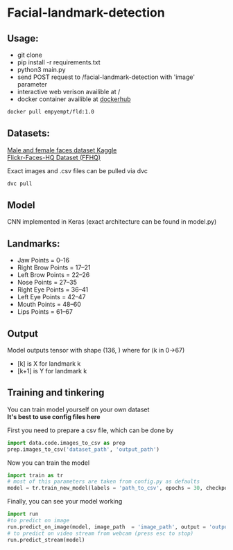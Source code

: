 # Facial-landmark-detection

## Usage:
- git clone
- pip install -r requirements.txt
- python3 main.py
- send POST request to /facial-landmark-detection with 'image' parameter
- interactive web verison availible at /
- docker container availible at [dockerhub](https://hub.docker.com/repository/docker/empyempt/fld)
~~~bash
docker pull empyempt/fld:1.0    
~~~

## Datasets: 
[Male and female faces dataset Kaggle](https://www.kaggle.com/ashwingupta3012/male-and-female-faces-dataset/metadata)  
[Flickr-Faces-HQ Dataset (FFHQ)](https://github.com/NVlabs/ffhq-dataset)

Exact images and .csv files can be pulled via dvc
~~~bash
dvc pull
~~~

## Model
CNN implemented in Keras (exact architecture can be found in model.py)

## Landmarks:  
-   Jaw Points = 0–16
-   Right Brow Points = 17–21
-   Left Brow Points = 22–26
-   Nose Points = 27–35
-   Right Eye Points = 36–41
-   Left Eye Points = 42–47
-   Mouth Points = 48–60
-   Lips Points = 61–67


## Output
Model outputs tensor with shape (136, ) where for (k in 0->67) 
- [k] is X for landmark k
- [k+1] is Y for landmark k

## Training and tinkering

You can train model yourself on your own dataset  
__It's best to use config files here__  

First you need to prepare a csv file, which can be done by 
```python
import data.code.images_to_csv as prep
prep.images_to_csv('dataset_path', 'output_path')
```

Now you can train the model
```python
import train as tr
# most of this parameters are taken from config.py as defaults
model = tr.train_new_model(labels = 'path_to_csv', epochs = 30, checkpoints = False)
```

Finally, you can see your model working
```python
import run
#to predict on image
run.predict_on_image(model, image_path  = 'image_path', output = 'output_path')
# to predict on video stream from webcam (press esc to stop)
run.predict_stream(model)
```
